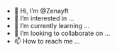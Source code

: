 - 👋 Hi, I’m @Zenayft
- 👀 I’m interested in ...
- 🌱 I’m currently learning ...
- 💞️ I’m looking to collaborate on ...
- 📫 How to reach me ...

<!---
Zenayft/Zenayft is a ✨ special ✨ repository because its `README.md` (this file) appears on your GitHub profile.
You can click the Preview link to take a look at your changes.
--->
